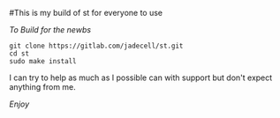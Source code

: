 #This is my build of st for everyone to use

*To Build for the newbs*

```
git clone https://gitlab.com/jadecell/st.git
cd st
sudo make install

```

I can try to help as much as I possible can with support but don't expect anything from me.

*Enjoy*

